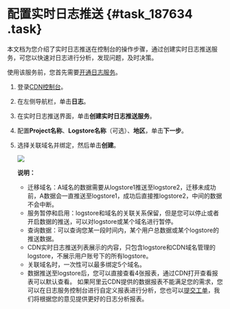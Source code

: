 # 配置实时日志推送 {#task_187634 .task}

本文档为您介绍了实时日志推送在控制台的操作步骤，通过创建实时日志推送服务，可您以快速对日志进行分析，发现问题，及时决策。

使用该服务前，您首先需要[开通日志服务](https://sls.console.aliyun.com)。

1.  登录[CDN控制台](https://cdnnext.console.aliyun.com/overview)。
2.  在左侧导航栏，单击**日志**。
3.  在实时日志推送界面，单击**创建实时日志推送服务**。
4.  配置**Project名称**、**Logstore名称**（可选）、**地区**，单击**下一步**。
5.  选择关联域名并绑定，然后单击**创建**。 

    ![](http://static-aliyun-doc.oss-cn-hangzhou.aliyuncs.com/assets/img/21455/155979042348259_zh-CN.png)

    **说明：** 

    -   迁移域名：A域名的数据需要从logstore1推送至logstore2，迁移未成功前，A数据会一直推送至logstore1，成功后直接推logstore2，中间的数据不会中断。
    -   服务暂停和启用：logstore和域名的关联关系保留，但是您可以停止或者开启数据的推送，可以对logstore或某个域名进行暂停。
    -   查询数据：可以查询您某一段时间内，某个用户总数据或某个logstore的推送数据。
    -   CDN实时日志推送列表展示的内容，只包含logstore和CDN域名管理的logstore，不展示用户账号下的所有logstore。
    -   关联域名时，一次性可以最多绑定5个域名。
    -   数据推送至logstore后，您可以直接查看4张报表，通过CDN打开查看报表可以默认查看。
    如果阿里云CDN提供的数据报表不能满足您的需求，您可以在日志服务控制台进行自定义报表进行分析，您也可以[提交工单](https://selfservice.console.aliyun.com/ticket/createIndex)，我们将根据您的意见提供更好的日志分析报表。


